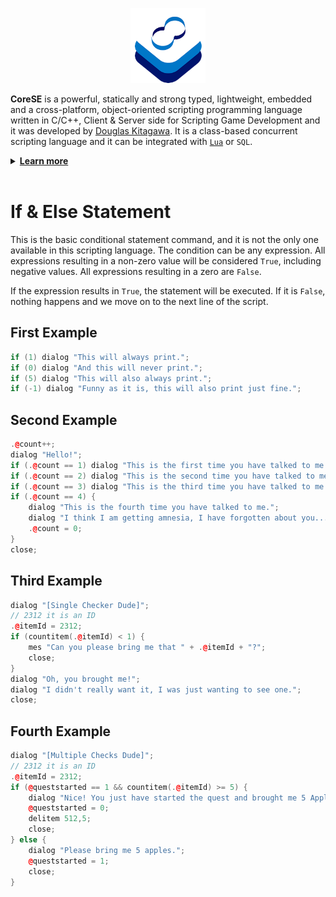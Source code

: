 <p align="center" >
<img src="https://raw.githubusercontent.com/sdkitagawa/corese/main/assets/images/logo.png" height="120px" alt="CoreSE Programming Language logo with 3 squares stacked diagonally in a counterclockwise direction each in a different color. The first is in white, the second is in azure and the third in a dark blue tone almost turning purple. And at the top of the 3 stacked squares there is the logo of the CoreSE programming language (which is pronounced Direction Course and Bearing) which are two letters C facing each other forming an infinity symbol and making a course. Each letter C has two different colors. In the letter C on the left at the top we have the dark blue tone and the azure tone at the bottom, while in the letter C on the right we have the opposite." title="CoresE Programming Language">
</p>

**CoreSE** is a powerful, statically and strong typed, lightweight, embedded and a cross-platform, object-oriented scripting programming language written in C/C++, Client & Server side for Scripting Game Development and it was developed by [Douglas Kitagawa](https://github.com/sdkitagawa). It is a class-based concurrent scripting language and it can be integrated with [`Lua`](https://github.com/lua/lua) or `SQL`.

<details>
<summary id="learn_more"><b><a href="#learn_more">Learn more</b></a></summary>
<ul>
	<li><a href="./hello_world.md">Hello World</a></li>
	<li><a href="./variables.md">Variables</a></li>
	<li><a href="./declaring_variables.md">Declaring Variables</a></li>
	<li><a href="./prefix_operator.md">Prefix Operator</a></li>
	<li><a href="./variable_scope.md">Variable Scope</a></li>
	<li><a href="./prefix_global_variables.md">Prefix Global Variables</a></li>
	<li><a href="./prefix_ai_variables.md">Prefix AI Variables</a></li>
	<li><a href="./prefix_global_constant_variables.md">Prefix Global Constant Variables</a></li>
	<li><a href="./prefix_local_constant_variables.md">Prefix Local Constant Variables</a></li>
	<li><a href="./prefix_instance_variables.md">Prefix Instance Variables</a></li>
	<li><a href="./postfix_data_type_variables.md">Postfix Data Type Variables</a></li>
	<li><a href="./array_data_type_variables.md">Array Data Type Variables</a></li>
	<li><a href="./if_and_else_statement.md">If & Else Statement</a></li>
	<li><a href="./switch_and_case_statement.md">Switch & Case Statement</a></li>
	<li><a href="./while_statement.md">While Statement</a></li>
	<li><a href="./for_statement.md">For Statement</a></li>
	<li><a href="./do_statement.md">Do Statement</a></li>
	<li><a href="./freeloop_statement.md">Freeloop Statement</a></li>
	<li><a href="./function_declarations.md">Function Declarations</a></li>
</ul>
</details>
<br />

# If & Else Statement
This is the basic conditional statement command, and it is not the only one available in this scripting language. The condition can be any expression. All expressions resulting in a non-zero value will be considered `True`, including negative values. All expressions resulting in a zero are `False`.

If the expression results in `True`, the statement will be executed. If it is `False`, nothing happens and we move on to the next line of the script.

## First Example

```cpp
if (1) dialog "This will always print.";
if (0) dialog "And this will never print.";
if (5) dialog "This will also always print.";
if (-1) dialog "Funny as it is, this will also print just fine.";
```

## Second Example

```cpp
.@count++;
dialog "Hello!";
if (.@count == 1) dialog "This is the first time you have talked to me.";
if (.@count == 2) dialog "This is the second time you have talked to me.";
if (.@count == 3) dialog "This is the third time you have talked to me.";
if (.@count == 4) {
	dialog "This is the fourth time you have talked to me.";
	dialog "I think I am getting amnesia, I have forgotten about you...";
	.@count = 0;
}
close;
```

## Third Example

```cpp
dialog "[Single Checker Dude]";
// 2312 it is an ID
.@itemId = 2312;
if (countitem(.@itemId) < 1) {
	mes "Can you please bring me that " + .@itemId + "?";
	close;
}
dialog "Oh, you brought me!";
dialog "I didn't really want it, I was just wanting to see one.";
close;
```

## Fourth Example

```cpp
dialog "[Multiple Checks Dude]";
// 2312 it is an ID
.@itemId = 2312;
if (@queststarted == 1 && countitem(.@itemId) >= 5) {
	dialog "Nice! You just have started the quest and brought me 5 Apples.";
	@queststarted = 0;
	delitem 512,5;
	close;
} else {
	dialog "Please bring me 5 apples.";
	@queststarted = 1;
	close;
}

```
